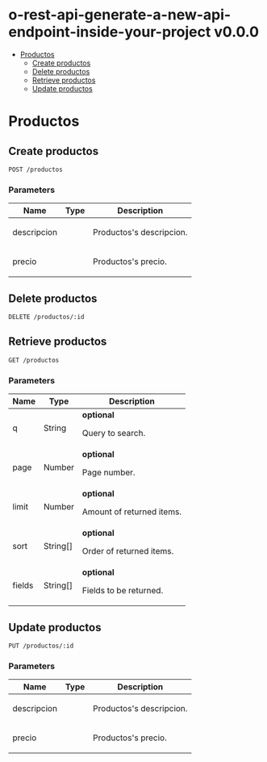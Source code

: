 # o-rest-api-generate-a-new-api-endpoint-inside-your-project v0.0.0



- [Productos](#productos)
	- [Create productos](#create-productos)
	- [Delete productos](#delete-productos)
	- [Retrieve productos](#retrieve-productos)
	- [Update productos](#update-productos)
	


# Productos

## Create productos



	POST /productos


### Parameters

| Name    | Type      | Description                          |
|---------|-----------|--------------------------------------|
| descripcion			| 			|  <p>Productos's descripcion.</p>							|
| precio			| 			|  <p>Productos's precio.</p>							|

## Delete productos



	DELETE /productos/:id


## Retrieve productos



	GET /productos


### Parameters

| Name    | Type      | Description                          |
|---------|-----------|--------------------------------------|
| q			| String			| **optional** <p>Query to search.</p>							|
| page			| Number			| **optional** <p>Page number.</p>							|
| limit			| Number			| **optional** <p>Amount of returned items.</p>							|
| sort			| String[]			| **optional** <p>Order of returned items.</p>							|
| fields			| String[]			| **optional** <p>Fields to be returned.</p>							|

## Update productos



	PUT /productos/:id


### Parameters

| Name    | Type      | Description                          |
|---------|-----------|--------------------------------------|
| descripcion			| 			|  <p>Productos's descripcion.</p>							|
| precio			| 			|  <p>Productos's precio.</p>							|


